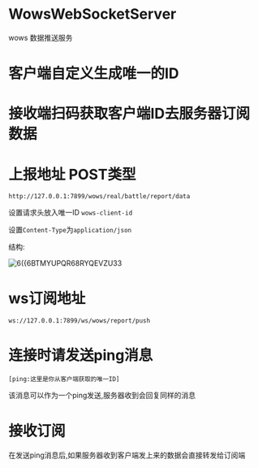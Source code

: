# WowsWebSocketServer
wows 数据推送服务

# 客户端自定义生成唯一的ID

# 接收端扫码获取客户端ID去服务器订阅数据

# 上报地址 POST类型

`http://127.0.0.1:7899/wows/real/battle/report/data`

设置请求头放入唯一ID `wows-client-id`

设置`Content-Type`为`application/json`

结构:

![6({6BTMYUPQR68RYQEVZU33](https://user-images.githubusercontent.com/28168503/236216279-822a091e-b3b9-43ce-a9bb-362c7ceaed80.png)

# ws订阅地址

`ws://127.0.0.1:7899/ws/wows/report/push`

# 连接时请发送ping消息

`[ping:这里是你从客户端获取的唯一ID]`

该消息可以作为一个ping发送,服务器收到会回复同样的消息

# 接收订阅

在发送ping消息后,如果服务器收到客户端发上来的数据会直接转发给订阅端
